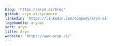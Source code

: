 ```yaml
---
blog: 'https://aryn.ai/blog'
github: aryn-ai/sycamore
linkedin: 'https://linkedin.com/company/aryn-ai'
logohandle: arynai
sort: aryn
title: Aryn
website: 'https://www.aryn.ai/'
---
```

